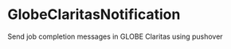 GlobeClaritasNotification
=========================

Send job completion messages in GLOBE Claritas using pushover

